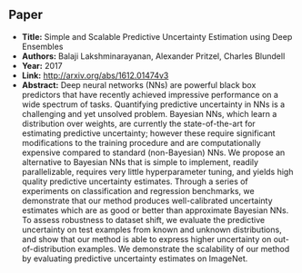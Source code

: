 ## Paper
  - **Title:** Simple and Scalable Predictive Uncertainty Estimation using Deep
  Ensembles
  - **Authors:** Balaji Lakshminarayanan, Alexander Pritzel, Charles Blundell
  - **Year:** 2017
  - **Link:** http://arxiv.org/abs/1612.01474v3
  - **Abstract:** Deep neural networks (NNs) are powerful black box predictors that have recently achieved impressive performance on a wide spectrum of tasks. Quantifying predictive uncertainty in NNs is a challenging and yet unsolved problem. Bayesian NNs, which learn a distribution over weights, are currently the state-of-the-art for estimating predictive uncertainty; however these require significant modifications to the training procedure and are computationally expensive compared to standard (non-Bayesian) NNs. We propose an alternative to Bayesian NNs that is simple to implement, readily parallelizable, requires very little hyperparameter tuning, and yields high quality predictive uncertainty estimates. Through a series of experiments on classification and regression benchmarks, we demonstrate that our method produces well-calibrated uncertainty estimates which are as good or better than approximate Bayesian NNs. To assess robustness to dataset shift, we evaluate the predictive uncertainty on test examples from known and unknown distributions, and show that our method is able to express higher uncertainty on out-of-distribution examples. We demonstrate the scalability of our method by evaluating predictive uncertainty estimates on ImageNet.
